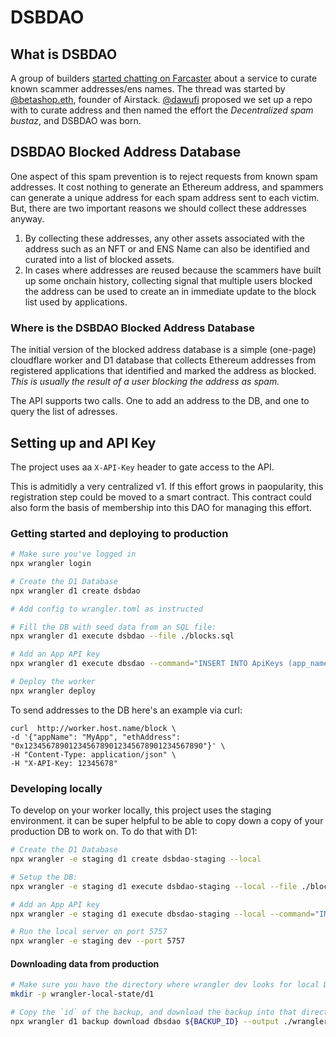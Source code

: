 # DSBDAO

## What is DSBDAO
A group of builders [started chatting on Farcaster](https://warpcast.com/boscolo.eth/0x05e69062) about a service to curate known scammer addresses/ens names. The thread was started by [@betashop.eth](https://warpcast.com/betashop.eth), founder of Airstack. [@dawufi](https://warpcast.com/dawufi) proposed we set up a repo with to curate address and then named the effort the *Decentralized spam bustaz*, and DSBDAO was born.

## DSBDAO Blocked Address Database
One aspect of this spam prevention is to reject requests from known spam addresses. It cost nothing to generate an Ethereum address, and spammers can generate a unique address for each spam address sent to each victim. But, there are two important reasons we should collect these addresses anyway.
 1. By collecting these addresses, any other assets associated with the address such as an NFT or and ENS Name can also be identified and curated into a list of blocked assets.
 2. In cases where addresses are reused because the scammers have built up some onchain history, collecting signal that multiple users blocked the address can be used to create an in immediate update to the block list used by applications.

### Where is the DSBDAO Blocked Address Database
The initial version of the blocked address database is a simple (one-page) cloudflare worker and D1 database that collects Ethereum addresses from registered applications that identified and marked the address as blocked. *This is usually the result of a user blocking the address as spam.*

The API supports two calls. One to add an address to the DB, and one to query the list of adresses.

## Setting up and API Key
The project uses aa `X-API-Key` header to gate access to the API. 

This is admitidly a very centralized v1. If this effort grows in paopularity, this registration step could be moved to a smart contract. This contract could also form the basis of membership into this DAO for managing this effort.

### Getting started and deploying to production

```sh
# Make sure you've logged in
npx wrangler login

# Create the D1 Database
npx wrangler d1 create dsbdao

# Add config to wrangler.toml as instructed

# Fill the DB with seed data from an SQL file:
npx wrangler d1 execute dsbdao --file ./blocks.sql

# Add an App API key
npx wrangler d1 execute dbsdao --command="INSERT INTO ApiKeys (app_name,api_key) VALUES ('3NUM','0x1234123ab1234123ab1234123ab1234123ab')"

# Deploy the worker
npx wrangler deploy
```

To send addresses to the DB here's an example via curl:
```
curl  http://worker.host.name/block \
-d '{"appName": "MyApp", "ethAddress": "0x1234567890123456789012345678901234567890"}' \
-H "Content-Type: application/json" \
-H "X-API-Key: 12345678"
```

### Developing locally

To develop on your worker locally, this project uses the staging environment.
 it can be super helpful to be able to copy down a copy of your production DB to work on. To do that with D1:

```sh
# Create the D1 Database
npx wrangler -e staging d1 create dsbdao-staging --local

# Setup the DB:
npx wrangler -e staging d1 execute dsbdao-staging --local --file ./blocks.sql

# Add an App API key
npx wrangler -e staging d1 execute dbsdao-staging --local --command="INSERT INTO ApiKeys (app_name,api_key) VALUES ('MyApp','12345678')"

# Run the local server on port 5757
npx wrangler -e staging dev --port 5757
```

#### Downloading data from production
```sh
# Make sure you have the directory where wrangler dev looks for local D1
mkdir -p wrangler-local-state/d1

# Copy the `id` of the backup, and download the backup into that directory
npx wrangler d1 backup download dbsdao ${BACKUP_ID} --output ./wrangler-local-state/d1/DB.sqlite3
```
